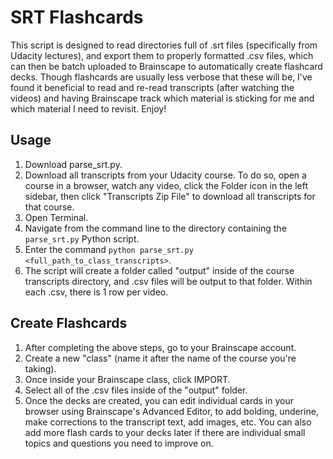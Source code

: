 # SRT Flashcards
This script is designed to read directories full of .srt files (specifically from Udacity lectures), and export them to properly formatted .csv files, which can then be batch uploaded to Brainscape to automatically create flashcard decks.  Though flashcards are usually less verbose that these will be, I've found it beneficial to read and re-read transcripts (after watching the videos) and having Brainscape track which material is sticking for me and which material I need to revisit.
Enjoy!
## Usage
1. Download parse_srt.py.
2. Download all transcripts from your Udacity course. To do so, open a course in a browser, watch any video, click the Folder icon in the left sidebar, then click "Transcripts Zip File" to download all transcripts for that course.
3. Open Terminal.
4. Navigate from the command line to the directory containing the `parse_srt.py` Python script.
5. Enter the command `python parse_srt.py <full_path_to_class_transcripts>`.
6. The script will create a folder called "output" inside of the course transcripts directory, and .csv files will be output to that folder. Within each .csv, there is 1 row per video.
## Create Flashcards
1. After completing the above steps, go to your Brainscape account.
2. Create a new "class" (name it after the name of the course you're taking).
3. Once inside your Brainscape class, click IMPORT.
4. Select all of the .csv files inside of the "output" folder.
5. Once the decks are created, you can edit individual cards in your browser using Brainscape's Advanced Editor, to add bolding, underine, make corrections to the transcript text, add images, etc. You can also add more flash cards to your decks later if there are individual small topics and questions you need to improve on.
